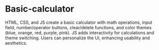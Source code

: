 # Basic-calculator
HTML, CSS, and JS create a basic calculator with math operations, input field, number/operator buttons, clear/delete functions, and color themes (blue, orange, red, purple, pink). JS adds interactivity for calculations and theme switching. Users can personalize the UI, enhancing usability and aesthetics.
